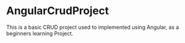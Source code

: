 # AngularCrudProject
This is a basic CRUD project used to implemented using Angular, as a beginners learning Project.
